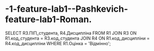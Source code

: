 # -1-feature-lab1--Pashkevich-feature-lab1-Roman.
SELECT R3.ПІП_студента, R4.Дисципліна
FROM R1
JOIN R3 ON R1.код_студента = R3.код_студента
JOIN R4 ON R1.код_дисципліни = R4.код_дисципліни
WHERE R1.Оцінка = 'Відмінно';
